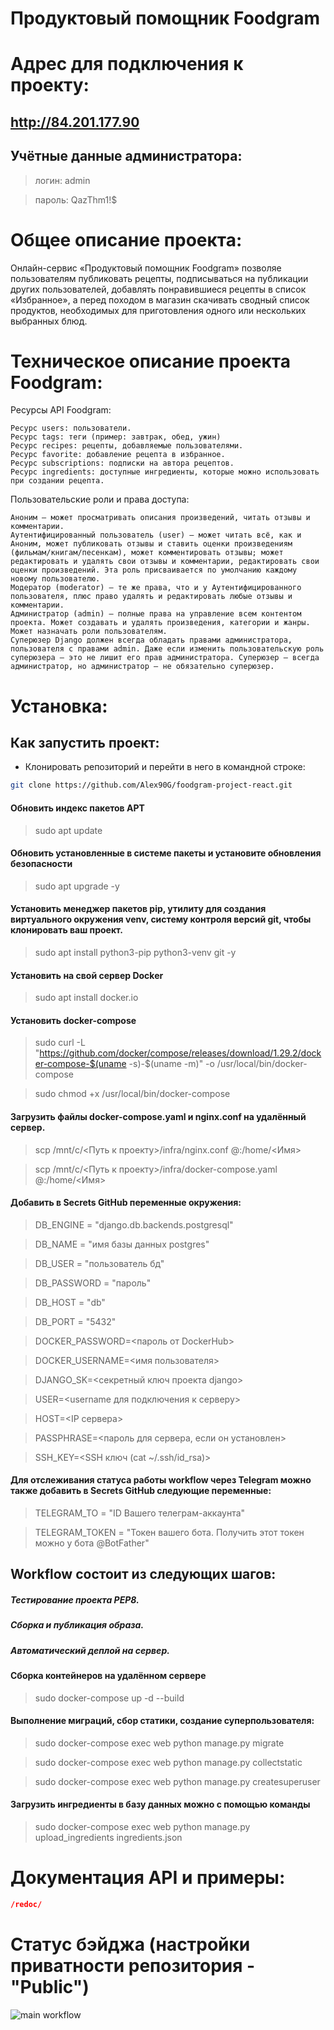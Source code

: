 # Продуктовый помощник Foodgram

# Адрес для подключения к проекту:
## http://84.201.177.90

## Учётные данные администратора:
> логин: admin

> пароль: QazThm1!$

# Общее описание проекта:
Онлайн-сервис «Продуктовый помощник Foodgram» позволяе пользователям публиковать рецепты, подписываться на публикации других пользователей, добавлять понравившиеся рецепты в список «Избранное», а перед походом в магазин скачивать сводный список продуктов, необходимых для приготовления одного или нескольких выбранных блюд.


# Техническое описание проекта Foodgram:

Ресурсы API Foodgram:

    Ресурс users: пользователи.
    Ресурс tags: теги (пример: завтрак, обед, ужин)
    Ресурс recipes: рецепты, добавляемые пользователями.
    Ресурс favorite: добавление рецепта в избранное.
    Ресурс subscriptions: подписки на автора рецептов.
    Ресурс ingredients: доступные ингредиенты, которые можно использовать при создании рецепта.

Пользовательские роли и права доступа:

    Аноним — может просматривать описания произведений, читать отзывы и комментарии.
    Аутентифицированный пользователь (user) — может читать всё, как и Аноним, может публиковать отзывы и ставить оценки произведениям (фильмам/книгам/песенкам), может комментировать отзывы; может редактировать и удалять свои отзывы и комментарии, редактировать свои оценки произведений. Эта роль присваивается по умолчанию каждому новому пользователю.
    Модератор (moderator) — те же права, что и у Аутентифицированного пользователя, плюс право удалять и редактировать любые отзывы и комментарии.
    Администратор (admin) — полные права на управление всем контентом проекта. Может создавать и удалять произведения, категории и жанры. Может назначать роли пользователям.
    Суперюзер Django должен всегда обладать правами администратора, пользователя с правами admin. Даже если изменить пользовательскую роль суперюзера — это не лишит его прав администратора. Суперюзер — всегда администратор, но администратор — не обязательно суперюзер.

# Установка:

## Как запустить проект:

- Клонировать репозиторий и перейти в него в командной строке:

```bash
git clone https://github.com/Alex90G/foodgram-project-react.git
```

#### Обновить индекс пакетов APT
>sudo apt update 

#### Обновить установленные в системе пакеты и установите обновления безопасности
>sudo apt upgrade -y

#### Установить менеджер пакетов pip, утилиту для создания виртуального окружения venv, систему контроля версий git, чтобы клонировать ваш проект.
>sudo apt install python3-pip python3-venv git -y

#### Установить на свой сервер Docker
>sudo apt install docker.io

#### Установить docker-compose
>sudo curl -L "https://github.com/docker/compose/releases/download/1.29.2/docker-compose-$(uname -s)-$(uname -m)" -o /usr/local/bin/docker-compose

>sudo chmod +x /usr/local/bin/docker-compose

#### Загрузить файлы docker-compose.yaml и nginx.conf на удалённый сервер.
>scp /mnt/c/<Путь к проекту>/infra/nginx.conf  <login>@<IP>:/home/<Имя>

>scp /mnt/c/<Путь к проекту>/infra/docker-compose.yaml  <login>@<IP>:/home/<Имя>

#### Добавить в Secrets GitHub переменные окружения:

>DB_ENGINE = "django.db.backends.postgresql"

>DB_NAME = "имя базы данных postgres"

>DB_USER = "пользователь бд"

>DB_PASSWORD = "пароль"

>DB_HOST = "db"

>DB_PORT = "5432"

>DOCKER_PASSWORD=<пароль от DockerHub>

>DOCKER_USERNAME=<имя пользователя>

>DJANGO_SK=<секретный ключ проекта django>

>USER=<username для подключения к серверу>

>HOST=<IP сервера>

>PASSPHRASE=<пароль для сервера, если он установлен>

>SSH_KEY=<SSH ключ (cat ~/.ssh/id_rsa)>

#### Для отслеживания статуса работы workflow через Telegram можно также добавить в Secrets GitHub следующие переменные:

>TELEGRAM_TO = "ID Вашего телеграм-аккаунта"

>TELEGRAM_TOKEN = "Токен вашего бота. Получить этот токен можно у бота @BotFather"

## Workflow состоит из следующих шагов:
##### Тестирование проекта PEP8.
##### Сборка и публикация образа.
##### Автоматический деплой на сервер.

#### Сборка контейнеров на удалённом сервере
>sudo docker-compose up -d --build

#### Выполнение миграций, сбор статики, создание суперпользователя:
>sudo docker-compose exec web python manage.py migrate

>sudo docker-compose exec web python manage.py collectstatic

>sudo docker-compose exec web python manage.py createsuperuser

#### Загрузить ингредиенты в базу данных можно с помощью команды
>sudo docker-compose exec web python manage.py upload_ingredients ingredients.json

# Документация API и примеры:

```json
/redoc/
```

# Статус бэйджа (настройки приватности репозитория - "Public")
![main workflow](https://github.com/Alex90G/foodgram-project-react/actions/workflows/foodgram_workflows.yml/badge.svg)
